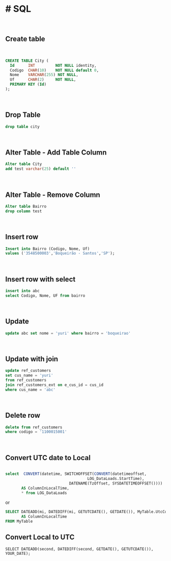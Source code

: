# # SQL

<br>



## Create table

<br>

```sql
CREATE TABLE City (
  Id 	  INT 		  NOT NULL identity,
  Codigo  CHAR(10)	  NOT NULL default 0,
  Nome 	  VARCHAR(255) NOT NULL,
  Uf	  CHAR(2)	  NOT NULL,
  PRIMARY KEY (Id)
);
```



<br>

## Drop Table

```sql
drop table city
```





<br>

## Alter Table - Add Table Column

```sql
Alter table City 
add test varchar(25) default ''
```





<br>



## Alter Table - Remove Column

```sql
Alter table Bairro 
drop column test
```



<br>



## Insert row

```sql
Insert into Bairro (Codigo, Nome, Uf) 
values ('3548500003','Boqueirão - Santos','SP');
```



<br>



## Insert row with select

```sql
insert into abc
select Codigo, Nome, UF from bairro
```



<br>



## Update

```sql
update abc set nome = 'yuri' where bairro = 'boqueirao'
```



<br>



## Update with join

```sql
update ref_customers
set cus_name = 'yuri'
from ref_customers
join ref_customers_ext on e_cus_id = cus_id
where cus_name = 'abc'
```



<br>





## Delete row

```sql
delete from ref_customers 
where codigo = '1100015001'
```





<br>


## Convert UTC date to Local

```sql

select  CONVERT(datetime, SWITCHOFFSET(CONVERT(datetimeoffset, 
                                    LOG_DataLoads.StartTime), 
                            DATENAME(TzOffset, SYSDATETIMEOFFSET()))) 
       AS ColumnInLocalTime,
       * from LOG_DataLoads 
```

or

```sql
SELECT DATEADD(mi, DATEDIFF(mi, GETUTCDATE(), GETDATE()), MyTable.UtcColumn) 
       AS ColumnInLocalTime
FROM MyTable
```

## Convert Local to UTC
```
SELECT DATEADD(second, DATEDIFF(second, GETDATE(), GETUTCDATE()), YOUR_DATE);
```


